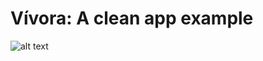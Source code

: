 # Vívora: A clean app example
 
![alt text](https://miro.medium.com/max/2000/1*6W73TuYu1DWi9JY4_Uh8aA.png "VIPER image")

